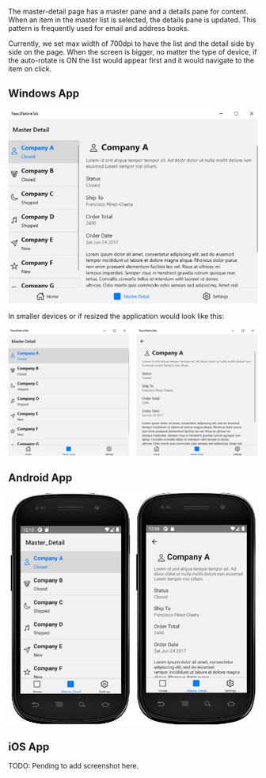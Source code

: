 The master-detail page has a master pane and a details pane for content. When an item in the master list is selected, the details pane is updated. This pattern is frequently used for email and address books.

Currently, we set max width of 700dpi to have the list and the detail side by side on the page. When the screen is bigger, no matter the type of device, if the auto-rotate is ON the list would appear first and it would navigate to the item on click.

## Windows App
<img alt="Master Detail Page in React Native app for Windows" src="../../../resources/rnw-windows-app-masterDetail.png" width="700" />

In smaller devices or if resized the application would look like this:

<img alt="Master Detail Page in React Native app for Windows" src="../../../resources/rnw-windows-app-masterDetail-small.png" width="700" />

## Android App
<img alt="Master Detail Page in React Native app for Android" src="../../../resources/rnw-android-app-masterDetail.png" width="500" />

## iOS App
TODO: Pending to add screenshot here.
